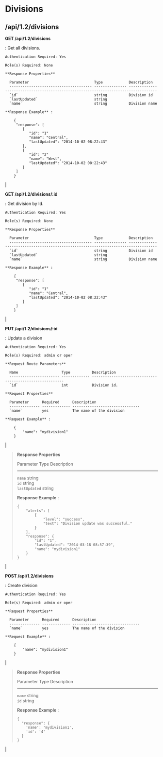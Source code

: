 Divisions
=========

/api/1.2/divisions
------------------

**GET /api/1.2/divisions**

:   Get all divisions.

    Authentication Required: Yes

    Role(s) Required: None

    **Response Properties**

      Parameter                              Type            Description
      -------------------------------------- --------------- -----------------------------------------------------------------------------------
      `id`                                   string          Division id
      `lastUpdated`                          string          
      `name`                                 string          Division name

    **Response Example** :

        {
         "response": [
            {
               "id": "1"
               "name": "Central",
               "lastUpdated": "2014-10-02 08:22:43"
            },
            {
               "id": "2"
               "name": "West",
               "lastUpdated": "2014-10-02 08:22:43"
            }
         ]
        }

| 

**GET /api/1.2/divisions/:id**

:   Get division by Id.

    Authentication Required: Yes

    Role(s) Required: None

    **Response Properties**

      Parameter                              Type            Description
      -------------------------------------- --------------- -----------------------------------------------------------------------------------
      `id`                                   string          Division id
      `lastUpdated`                          string          
      `name`                                 string          Division name

    **Response Example** :

        {
         "response": [
            {
               "id": "1"
               "name": "Central",
               "lastUpdated": "2014-10-02 08:22:43"
            }
         ]
        }

| 

**PUT /api/1.2/divisions/:id**

:   Update a division

    Authentication Required: Yes

    Role(s) Required: admin or oper

    **Request Route Parameters**

      Name                    Type          Description
      ----------------------- ------------- ---------------------------------------------------------
      `id`                    int           Division id.

    **Request Properties**

      Parameter      Required      Description
      -------------- ------------- -------------------------------
      `name`         yes           The name of the division

    **Request Example** :

        {
            "name": "mydivision1"
        }

| 

> **Response Properties**
>
>   Parameter                              Type            Description
>   -------------------------------------- --------------- ---------------------------------------------------------------------------------
>   `name`                                 string          
>   `id`                                   string          
>   `lastUpdated`                          string          
>
> **Response Example** :
>
>     {
>         "alerts": [
>             {
>                 "level": "success",
>                 "text": "Division update was successful."
>             }
>         ],
>         "response": {
>             "id": "1",
>             "lastUpdated": "2014-03-18 08:57:39",
>             "name": "mydivision1"
>         }
>     }

| 

**POST /api/1.2/divisions**

:   Create division

    Authentication Required: Yes

    Role(s) Required: admin or oper

    **Request Properties**

      Parameter      Required      Description
      -------------- ------------- -------------------------------
      `name`         yes           The name of the division

    **Request Example** :

        {
            "name": "mydivision1"
        }

| 

> **Response Properties**
>
>   Parameter                         Type          Description
>   --------------------------------- ------------- ----------------------------------------------------------------------
>   `name`                            string        
>   `id`                              string        
>
> **Response Example** :
>
>     {
>       "response": {
>         'name': 'mydivision1',
>         'id': '4'
>       }
>     }

| 
